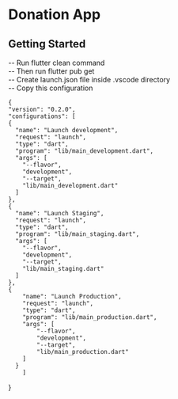 # Donation App



## Getting Started

-- Run flutter clean command  
-- Then run flutter pub get  
-- Create launch.json file inside .vscode directory  
-- Copy this configuration  

    {
    "version": "0.2.0",
    "configurations": [
    {
      "name": "Launch development",
      "request": "launch",
      "type": "dart",
      "program": "lib/main_development.dart",
      "args": [
        "--flavor",
        "development",
        "--target",
        "lib/main_development.dart"
      ]
    },
    {
      "name": "Launch Staging",
      "request": "launch",
      "type": "dart",
      "program": "lib/main_staging.dart",
      "args": [
        "--flavor",
        "development",
        "--target",
        "lib/main_staging.dart"
      ]
    },
    {
        "name": "Launch Production",
        "request": "launch",
        "type": "dart",
        "program": "lib/main_production.dart",
        "args": [
            "--flavor",
            "development",
            "--target",
            "lib/main_production.dart"
        ]
      }
        ]
}


